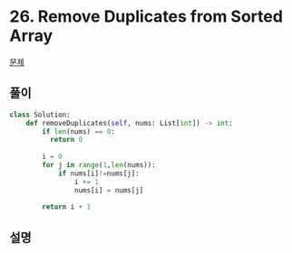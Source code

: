 # 26. Remove Duplicates from Sorted Array

[문제](https://leetcode.com/problems/remove-duplicates-from-sorted-array/)

## 풀이

```python
class Solution:
    def removeDuplicates(self, nums: List[int]) -> int:
        if len(nums) == 0: 
          return 0
        
        i = 0 
        for j in range(1,len(nums)):
            if nums[i]!=nums[j]:
                i += 1 
                nums[i] = nums[j]
        
        return i + 1
```

## 설명

